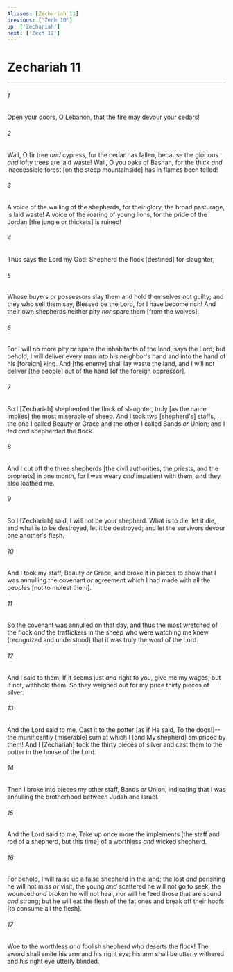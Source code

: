 ```yaml
---
Aliases: [Zechariah 11]
previous: ['Zech 10']
up: ['Zechariah']
next: ['Zech 12']
---
```

# Zechariah 11

***














###### 1 






Open your doors, O Lebanon, that the fire may devour your cedars! 













###### 2 






Wail, O fir tree _and_ cypress, for the cedar has fallen, because the glorious _and_ lofty trees are laid waste! Wail, O you oaks of Bashan, for the thick _and_ inaccessible forest [on the steep mountainside] has in flames been felled! 













###### 3 






A voice of the wailing of the shepherds, for their glory, the broad pasturage, is laid waste! A voice of the roaring of young lions, for the pride of the Jordan [the jungle or thickets] is ruined! 













###### 4 






Thus says the Lord my God: Shepherd the flock [destined] for slaughter, 













###### 5 






Whose buyers _or_ possessors slay them and hold themselves not guilty; and they who sell them say, Blessed be the Lord, for I have become rich! And their own shepherds neither pity _nor_ spare them [from the wolves]. 













###### 6 






For I will no more pity _or_ spare the inhabitants of the land, says the Lord; but behold, I will deliver every man into his neighbor's hand and into the hand of his [foreign] king. And [the enemy] shall lay waste the land, and I will not deliver [the people] out of the hand [of the foreign oppressor]. 













###### 7 






So I [Zechariah] shepherded the flock of slaughter, truly [as the name implies] the most miserable of sheep. And I took two [shepherd's] staffs, the one I called Beauty _or_ Grace and the other I called Bands _or_ Union; and I fed _and_ shepherded the flock. 













###### 8 






And I cut off the three shepherds [the civil authorities, the priests, and the prophets] in one month, for I was weary _and_ impatient with them, and they also loathed me. 













###### 9 






So I [Zechariah] said, I will not be your shepherd. What is to die, let it die, and what is to be destroyed, let it be destroyed; and let the survivors devour one another's flesh. 













###### 10 






And I took my staff, Beauty _or_ Grace, and broke it in pieces to show that I was annulling the covenant _or_ agreement which I had made with all the peoples [not to molest them]. 













###### 11 






So the covenant was annulled on that day, and thus the most wretched of the flock _and_ the traffickers in the sheep who were watching me knew (recognized and understood) that it was truly the word of the Lord. 













###### 12 






And I said to them, If it seems just _and_ right to you, give me my wages; but if not, withhold them. So they weighed out for my price thirty pieces of silver. 













###### 13 






And the Lord said to me, Cast it to the potter [as if He said, To the dogs!]--the munificently [miserable] sum at which I [and My shepherd] am priced by them! And I [Zechariah] took the thirty pieces of silver and cast them to the potter in the house of the Lord. 













###### 14 






Then I broke into pieces my other staff, Bands _or_ Union, indicating that I was annulling the brotherhood between Judah and Israel. 













###### 15 






And the Lord said to me, Take up once more the implements [the staff and rod of a shepherd, but this time] of a worthless _and_ wicked shepherd. 













###### 16 






For behold, I will raise up a false shepherd in the land; the lost _and_ perishing he will not miss _or_ visit, the young _and_ scattered he will not go to seek, the wounded _and_ broken he will not heal, nor will he feed those that are sound _and_ strong; but he will eat the flesh of the fat ones and break off their hoofs [to consume all the flesh]. 













###### 17 






Woe to the worthless _and_ foolish shepherd who deserts the flock! The sword shall smite his arm and his right eye; his arm shall be utterly withered and his right eye utterly blinded.
